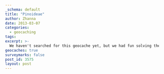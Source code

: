 ```yaml
---
_schema: default
title: "Pinoideae"
author: Zhanna
date: 2013-03-07
categories:
  - geocaching
tags:
excerpt: >-
  We haven't searched for this geocache yet, but we had fun solving the puzzle. We wanted the owner to know that we enjoyed it, so we left a note on the cache page. 
geocaches: true
surveymarks: false
post_id: 3575
layout: post 
---
```


